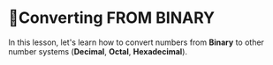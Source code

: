 # 🔄Converting FROM BINARY

In this lesson, let's learn how to convert numbers from **Binary** to other number systems (**Decimal**, **Octal**, **Hexadecimal**).
